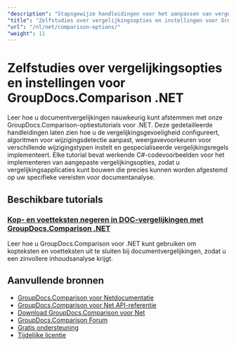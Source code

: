 ```yaml
---
"description": "Stapsgewijze handleidingen voor het aanpassen van vergelijkingsgedrag, gevoeligheid en weergaveopties met GroupDocs.Comparison voor .NET."
"title": "Zelfstudies over vergelijkingsopties en instellingen voor GroupDocs.Comparison .NET"
"url": "/nl/net/comparison-options/"
"weight": 11
---
```


# Zelfstudies over vergelijkingsopties en instellingen voor GroupDocs.Comparison .NET

Leer hoe u documentvergelijkingen nauwkeurig kunt afstemmen met onze GroupDocs.Comparison-optiestutorials voor .NET. Deze gedetailleerde handleidingen laten zien hoe u de vergelijkingsgevoeligheid configureert, algoritmen voor wijzigingsdetectie aanpast, weergavevoorkeuren voor verschillende wijzigingstypen instelt en gespecialiseerde vergelijkingsregels implementeert. Elke tutorial bevat werkende C#-codevoorbeelden voor het implementeren van aangepaste vergelijkingsopties, zodat u vergelijkingsapplicaties kunt bouwen die precies kunnen worden afgestemd op uw specifieke vereisten voor documentanalyse.

## Beschikbare tutorials

### [Kop- en voetteksten negeren in DOC-vergelijkingen met GroupDocs.Comparison .NET](./groupdocs-comparison-net-ignore-headers-footers/)
Leer hoe u GroupDocs.Comparison voor .NET kunt gebruiken om kopteksten en voetteksten uit te sluiten bij documentvergelijkingen, zodat u een zinvollere inhoudsanalyse krijgt.

## Aanvullende bronnen

- [GroupDocs.Comparison voor Netdocumentatie](https://docs.groupdocs.com/comparison/net/)
- [GroupDocs.Comparison voor Net API-referentie](https://reference.groupdocs.com/comparison/net/)
- [Download GroupDocs.Comparison voor Net](https://releases.groupdocs.com/comparison/net/)
- [GroupDocs.Comparison Forum](https://forum.groupdocs.com/c/comparison)
- [Gratis ondersteuning](https://forum.groupdocs.com/)
- [Tijdelijke licentie](https://purchase.groupdocs.com/temporary-license/)